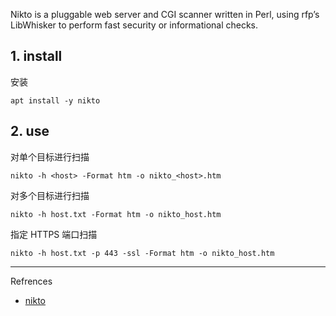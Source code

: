 Nikto is a pluggable web server and CGI scanner written in Perl, using rfp’s LibWhisker to perform fast security or informational checks.

## 1. install

安装

```
apt install -y nikto
```

## 2. use

对单个目标进行扫描

```
nikto -h <host> -Format htm -o nikto_<host>.htm
```

对多个目标进行扫描

```
nikto -h host.txt -Format htm -o nikto_host.htm
```

指定 HTTPS 端口扫描

```
nikto -h host.txt -p 443 -ssl -Format htm -o nikto_host.htm
```

---

Refrences

- [nikto](https://www.kali.org/tools/nikto/)

